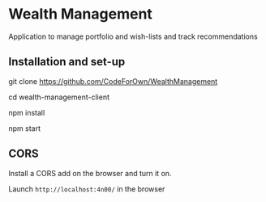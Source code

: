 # Wealth Management
Application to manage portfolio and wish-lists and track recommendations

## Installation and set-up
git clone https://github.com/CodeForOwn/WealthManagement

cd wealth-management-client

npm install

npm start

## CORS

Install a CORS add on the browser and turn it on.

Launch `http://localhost:4n00/` in the browser
